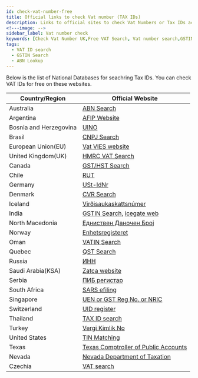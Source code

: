```yaml
---
id: check-vat-number-free
title: Official links to check Vat number (TAX IDs) 
description: Links to official sites to check Vat Numbers or Tax IDs across the world 
<!---image: -->
sidebar_label: Vat number check
keywords: [Check Vat Number UK,Free VAT Search, Vat number search,GSTIN Search, ABN Search]
tags:
  - VAT ID search
  - GSTIN Search
  - ABN Lookup
---
```


Below is the list of National Databases for seachring Tax IDs. You can check VAT IDs for free on these websites. 

|Country/Region|Official Website|
|--|--|
|Australia|[ABN Search](https://abr.business.gov.au/)|
|Argentina|[AFIP Website](https://seti.afip.gob.ar/padron-puc-constancia-internet/ConsultaConstanciaAction.do)|
|Bosnia and Herzegovina|[UINO](http://www.new.uino.gov.ba/bs/Obveznici%20indirektnih%20poreza)|
|Brasil|[CNPJ Search](https://servicos.receita.fazenda.gov.br/servicos/cnpjreva/cnpjreva_solicitacao.asp)|
|European Union(EU)| [Vat VIES website](https://ec.europa.eu/taxation_customs/vies/#/vat-validation) |
|United Kingdom(UK)|[HMRC VAT Search](https://www.gov.uk/check-uk-vat-number)|
|Canada|[GST/HST Search](https://www.businessregistration-inscriptionentreprise.gc.ca/ebci/brom/registry/pub/reg_01_Ld.action)|
|Chile|[RUT](https://zeus.sii.cl/cvc/stc/stc.html)|
|Germany|[USt-IdNr ](https://evatr.bff-online.de/eVatR/index_html)|
|Denmark|[CVR Search](https://datacvr.virk.dk/)|
|Iceland|[Virðisaukaskattsnúmer](https://www.skatturinn.is/fyrirtaekjaskra/)|
|India|[GSTIN Search](https://services.gst.gov.in/services/searchtp), [icegate web](https://www.icegate.gov.in/Webappl/GSTN)|
|North Macedonia|[Едниствен Даночен Број](http://ujp.gov.mk/en)|
|Norway|[Enhetsregisteret](https://w2.brreg.no/enhet/sok/index.jsp)|
|Oman|[VATIN Search](https://www.taxoman.gov.om/portal/web/taxportal/tax-data-validation)|
|Quebec|[QST Search](https://entreprises.revenuquebec.ca/EntNa/SX/SX00/SX00.SXCLT20A.ValiderInscription/SXCLT20AA?CLNG=F&SVAR=01)|
|Russia|[ИНН](https://egrul.nalog.ru/index.html)|
|Saudi Arabia(KSA)|[Zatca website](https://zatca.gov.sa/en/eServices/Pages/TaxpayerLookup.aspx)|
|Serbia|[ ПИБ регистар ](https://www.purs.gov.rs/pib.html)|
|South Africa|[SARS efiling](https://secure.sarsefiling.co.za/vatvendorsearch.aspx)|
|Singapore|[ UEN or GST Reg No. or NRIC](https://mytax.iras.gov.sg/ESVWeb/default.aspx?target=GSTListingSearch)|
|Switzerland|[UID register](https://www.uid.admin.ch/Search.aspx?lang=en)|
|Thailand|[TAX ID search](https://eservice.rd.go.th/rd-ves-web/search/vat)|
|Turkey|[Vergi Kimlik No](https://ivd.gib.gov.tr/tvd_side/main.jsp?token=d1078f5e3dc646b78d5d4e5842f21e97feb48d366bc7617458b6679dec12675154a01fccc42292bb04d926bc259dbc75e39dd8e202535fd70a7098396c74a6f7&gn=vkndogrulamalar)|
|United States|[TIN Matching](https://www.irs.gov/tax-professionals/taxpayer-identification-number-tin-matching)|
|Texas|[Texas Comptroller of Public Accounts](https://mycpa.cpa.state.tx.us/staxpayersearch/)|
|Nevada|[Nevada Department of Taxation ](https://taxpermitsearch.nv.gov/Search.aspx)|
|Czechia|[VAT search](https://adisspr.mfcr.cz/adis/jepo/epo/dpr/apl_ramce.htm?R=/cgi-bin/adis/idph/int_dp_prij.cgi?ZPRAC=FDPHI2&poc_dic=2&OK=Zobraz)|

